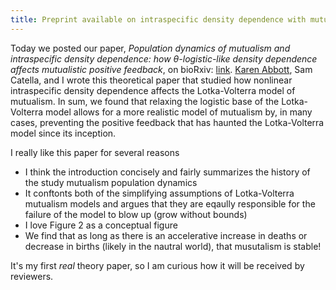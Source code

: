 ```yaml
---
title: Preprint available on intraspecific density dependence with mutualism paper
---
```


Today we posted our paper, *Population dynamics of mutualism and intraspecific density dependence: how &theta;-logistic-like density dependence affects mutualistic positive feedback*, on bioRxiv: [link](http://biorxiv.org/content/early/2017/02/13/108175).  [Karen Abbott](www.case.edu/artsci/biol/abbottlab/), Sam Catella, and I wrote this theoretical paper that studied how nonlinear intraspecific density dependence affects the Lotka-Volterra model of mutualism.  In sum, we found that relaxing the logistic base of the Lotka-Volterra model allows for a more realistic model of mutualism by, in many cases, preventing the positive feedback that has haunted the Lotka-Volterra model since its inception.

I really like this paper for several reasons

* I think the introduction concisely and fairly summarizes the history of the study mutualism population dynamics
* It conftonts both of the simplifying assumptions of Lotka-Volterra mutualism models and argues that they are eqaully responsible for the failure of the model to blow up (grow without bounds)
* I love Figure 2 as a conceptual figure
* We find that as long as there is an accelerative increase in deaths or decrease in births (likely in the nautral world), that musutalism is stable!

It's my first *real* theory paper, so I am curious how it will be received by reviewers.

